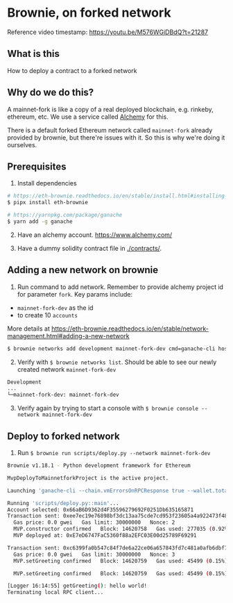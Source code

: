 # Brownie, on forked network
Reference video timestamp: https://youtu.be/M576WGiDBdQ?t=21287

## What is this
How to deploy a contract to a forked network

## Why do we do this?
A mainnet-fork is like a copy of a real deployed blockchain, e.g. rinkeby, ethereum, etc. We use a service called [Alchemy](https://www.alchemy.com/) for this.

There is a default forked Ethereum network called `mainnet-fork` already provided by brownie, but there're issues with it. So this is why we're doing it ourselves.

## Prerequisites
1. Install dependencies
```bash
# https://eth-brownie.readthedocs.io/en/stable/install.html#installing-brownie
$ pipx install eth-brownie

# https://yarnpkg.com/package/ganache
$ yarn add -g ganache
```

2. Have an alchemy account. https://www.alchemy.com/

3. Have a dummy solidity contract file in [./contracts/](./contracts/). 


## Adding a new network on brownie
1. Run command to add network. Remember to provide alchemy project id for parameter `fork`. 
Key params include:
- `mainnet-fork-dev` as the id
- to create 10 `accounts`


More details at https://eth-brownie.readthedocs.io/en/stable/network-management.html#adding-a-new-network


```bash
$ brownie networks add development mainnet-fork-dev cmd=ganache-cli host=http://127.0.0.1 fork='https://eth-mainnet.alchemyapi.io/v2/<INSERT-ALCHEMY-PROJECT-ID-HERE>' accounts=10 mnemonic=brownie port=8545
```

2. Verify with `$ brownie networks list`. Should be able to see our newly created network `mainnet-fork-dev`
```bash
Development
...
└─mainnet-fork-dev: mainnet-fork-dev
```

3. Verify again by trying to start a console with `$ brownie console --network mainnet-fork-dev`

## Deploy to forked network
1. Run `$ brownie run scripts/deploy.py --network mainnet-fork-dev`
```bash
Brownie v1.18.1 - Python development framework for Ethereum

MvpDeployToMainnetforkProject is the active project.

Launching 'ganache-cli --chain.vmErrorsOnRPCResponse true --wallet.totalAccounts 10 --fork.url https://eth-mainnet.alchemyapi.io/v2/JdZ0wCrRKW35uVyocix2HijVLnsiIb2Q --wallet.mnemonic brownie --server.port 8545 --hardfork istanbul'...

Running 'scripts/deploy.py::main'...
Account selected: 0x66aB6D9362d4F35596279692F0251Db635165871
Transaction sent: 0xee7ec19e76898bf3dc13aa75cde7cd953f23605a4a922473f4898dc4dd7c75fe
  Gas price: 0.0 gwei   Gas limit: 30000000   Nonce: 2
  MVP.constructor confirmed   Block: 14620758   Gas used: 277035 (0.92%)
  MVP deployed at: 0xE7eD6747FaC5360f88a2EFC03E00d25789F69291

Transaction sent: 0xc6399fa0b547c84f7de6a22ce06a657843fd7c481a0afb6dbf72ad63a5e21f6f
  Gas price: 0.0 gwei   Gas limit: 30000000   Nonce: 3
  MVP.setGreeting confirmed   Block: 14620759   Gas used: 45499 (0.15%)

  MVP.setGreeting confirmed   Block: 14620759   Gas used: 45499 (0.15%)

[Logger 16:14:55] getGreeting(): hello world!
Terminating local RPC client...
```